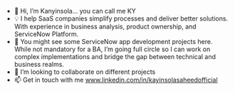 - 👋 Hi, I’m Kanyinsola... you can call me KY 
- 💡 I help SaaS companies simplify processes and deliver better solutions. With experience in business analysis, product ownership, and ServiceNow Platform.
- 🔌 You might see some ServiceNow app development projects here. While not mandatory for a BA, I’m going full circle so I can work on complex implementations and bridge the gap between technical and business realms.
- 💞️ I’m looking to collaborate on different projects
- 📫 Get in touch with me www.linkedin.com/in/kayinsolasaheedofficial
<!---
Kanyinsola-S/Kanyinsola-S is a ✨ special ✨ repository because its `README.md` (this file) appears on your GitHub profile.
You can click the Preview link to take a look at your changes.
--->
